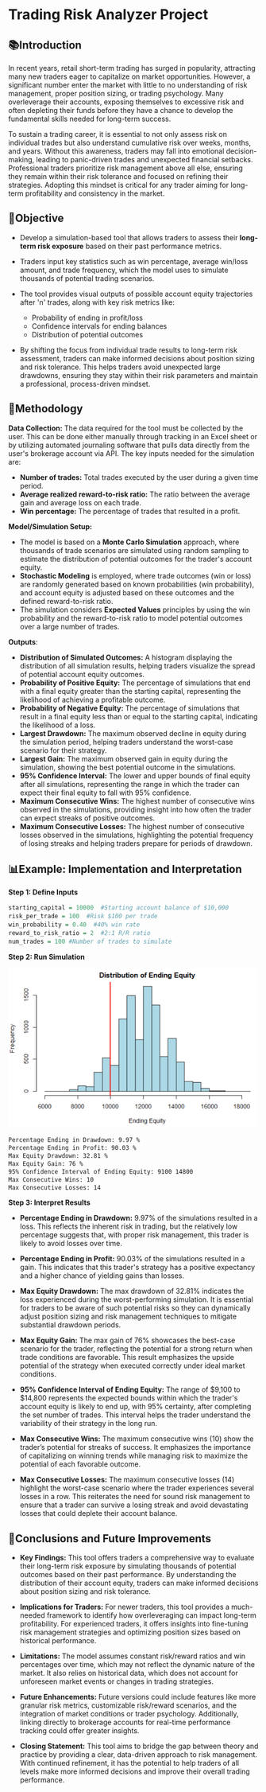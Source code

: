 # Trading Risk Analyzer Project

## 📚Introduction
In recent years, retail short-term trading has surged in popularity, attracting many new traders eager to capitalize on market opportunities. However, a significant number enter the market with little to no understanding of risk management, proper position sizing, or trading psychology. Many overleverage their accounts, exposing themselves to excessive risk and often depleting their funds before they have a chance to develop the fundamental skills needed for long-term success.

To sustain a trading career, it is essential to not only assess risk on individual trades but also understand cumulative risk over weeks, months, and years. Without this awareness, traders may fall into emotional decision-making, leading to panic-driven trades and unexpected financial setbacks. Professional traders prioritize risk management above all else, ensuring they remain within their risk tolerance and focused on refining their strategies. Adopting this mindset is critical for any trader aiming for long-term profitability and consistency in the market.

## 🎯Objective
- Develop a simulation-based tool that allows traders to assess their **long-term risk exposure** based on their past performance metrics.

- Traders input key statistics such as win percentage, average win/loss amount, and trade frequency, which the model uses to simulate thousands of potential trading scenarios.

- The tool provides visual outputs of possible account equity trajectories after 'n' trades, along with key risk metrics like:
  - Probability of ending in profit/loss
  - Confidence intervals for ending balances
  - Distribution of potential outcomes

- By shifting the focus from individual trade results to long-term risk assessment, traders can make informed decisions about position sizing and risk tolerance. This helps traders avoid unexpected large drawdowns, ensuring they stay within their risk parameters and maintain a professional, process-driven mindset.

## 🧪Methodology
**Data Collection:** The data required for the tool must be collected by the user. This can be done either manually through tracking in an Excel sheet or by utilizing automated journaling software that pulls data directly from the user's brokerage account via API. The key inputs needed for the simulation are:
  - **Number of trades:** Total trades executed by the user during a given time period.
  - **Average realized reward-to-risk ratio:** The ratio between the average gain and average loss on each trade.
  - **Win percentage:** The percentage of trades that resulted in a profit.
 
**Model/Simulation Setup:**
- The model is based on a **Monte Carlo Simulation** approach, where thousands of trade scenarios are simulated using random sampling to estimate the distribution of potential outcomes for the trader's account equity.
- **Stochastic Modeling** is employed, where trade outcomes (win or loss) are randomly generated based on known probabilities (win probability), and account equity is adjusted based on these outcomes and the defined reward-to-risk ratio.
- The simulation considers **Expected Values** principles by using the win probability and the reward-to-risk ratio to model potential outcomes over a large number of trades.

**Outputs**:
- **Distribution of Simulated Outcomes:** A histogram displaying the distribution of all simulation results, helping traders visualize the spread of potential account equity outcomes.
- **Probability of Positive Equity:** The percentage of simulations that end with a final equity greater than the starting capital, representing the likelihood of achieving a profitable outcome.
- **Probability of Negative Equity:** The percentage of simulations that result in a final equity less than or equal to the starting capital, indicating the likelihood of a loss.
- **Largest Drawdown:** The maximum observed decline in equity during the simulation period, helping traders understand the worst-case scenario for their strategy.
- **Largest Gain:** The maximum observed gain in equity during the simulation, showing the best potential outcome in the simulations.
- **95% Confidence Interval:** The lower and upper bounds of final equity after all simulations, representing the range in which the trader can expect their final equity to fall with 95% confidence.
- **Maximum Consecutive Wins:** The highest number of consecutive wins observed in the simulations, providing insight into how often the trader can expect streaks of positive outcomes.
- **Maximum Consecutive Losses:** The highest number of consecutive losses observed in the simulations, highlighting the potential frequency of losing streaks and helping traders prepare for periods of drawdown.

## 📊Example: Implementation and Interpretation
**Step 1: Define Inputs**
```r
starting_capital = 10000  #Starting account balance of $10,000
risk_per_trade = 100  #Risk $100 per trade
win_probability = 0.40  #40% win rate
reward_to_risk_ratio = 2  #2:1 R/R ratio
num_trades = 100 #Number of trades to simulate
```

**Step 2: Run Simulation**

<img src="assets/Picture8.PNG" alt="Figure 1" width="500">

```text
Percentage Ending in Drawdown: 9.97 %
Percentage Ending in Profit: 90.03 %
Max Equity Drawdown: 32.81 %
Max Equity Gain: 76 %
95% Confidence Interval of Ending Equity: 9100 14800 
Max Consecutive Wins: 10 
Max Consecutive Losses: 14
```

**Step 3: Interpret Results**
- **Percentage Ending in Drawdown:** 9.97% of the simulations resulted in a loss. This reflects the inherent risk in trading, but the relatively low percentage suggests that, with proper risk management, this trader is likely to avoid losses over time.

- **Percentage Ending in Profit:** 90.03% of the simulations resulted in a gain. This indicates that this trader's strategy has a positive expectancy and a higher chance of yielding gains than losses.

- **Max Equity Drawdown:** The max drawdown of 32.81% indicates the loss experienced during the worst-performing simulation. It is essential for traders to be aware of such potential risks so they can dynamically adjust position sizing and risk management techniques to mitigate substantial drawdown periods.

- **Max Equity Gain:** The max gain of 76% showcases the best-case scenario for the trader, reflecting the potential for a strong return when trade conditions are favorable. This result emphasizes the upside potential of the strategy when executed correctly under ideal market conditions.

- **95% Confidence Interval of Ending Equity:** The range of $9,100 to $14,800 represents the expected bounds within which the trader's account equity is likely to end up, with 95% certainty, after completing the set number of trades. This interval helps the trader understand the variability of their strategy in the long run.

- **Max Consecutive Wins:** The maximum consecutive wins (10) show the trader’s potential for streaks of success. It emphasizes the importance of capitalizing on winning trends while managing risk to maximize the potential of each favorable outcome.

- **Max Consecutive Losses:** The maximum consecutive losses (14) highlight the worst-case scenario where the trader experiences several losses in a row. This reiterates the need for sound risk management to ensure that a trader can survive a losing streak and avoid devastating losses that could deplete their account balance.

## 📝Conclusions and Future Improvements
- **Key Findings:** This tool offers traders a comprehensive way to evaluate their long-term risk exposure by simulating thousands of potential outcomes based on their past performance. By understanding the distribution of their account equity, traders can make informed decisions about position sizing and risk tolerance.

- **Implications for Traders:** For newer traders, this tool provides a much-needed framework to identify how overleveraging can impact long-term profitability. For experienced traders, it offers insights into fine-tuning risk management strategies and optimizing position sizes based on historical performance.

- **Limitations:** The model assumes constant risk/reward ratios and win percentages over time, which may not reflect the dynamic nature of the market. It also relies on historical data, which does not account for unforeseen market events or changes in trading strategies.

- **Future Enhancements:** Future versions could include features like more granular risk metrics, customizable risk/reward scenarios, and the integration of market conditions or trader psychology. Additionally, linking directly to brokerage accounts for real-time performance tracking could offer greater insights.

- **Closing Statement:** This tool aims to bridge the gap between theory and practice by providing a clear, data-driven approach to risk management. With continued refinement, it has the potential to help traders of all levels make more informed decisions and improve their overall trading performance.
